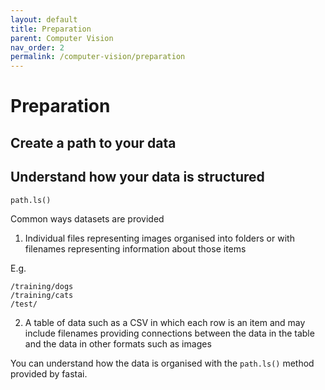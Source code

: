```yaml
---
layout: default
title: Preparation
parent: Computer Vision
nav_order: 2
permalink: /computer-vision/preparation
---
```


# Preparation

## Create a path to your data



## Understand how your data is structured
```path.ls()```

Common ways datasets are provided

1. Individual files representing images organised into folders or with filenames representing information about those items

E.g.

```
/training/dogs
/training/cats
/test/
```

2. A table of data such as a CSV in which each row is an item and may include filenames providing connections between the data in the table and the data in other formats such as images

You can understand how the data is organised with the ```path.ls()``` method provided by fastai.
